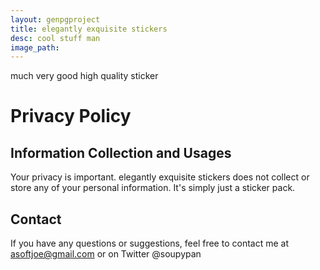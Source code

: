 ```yaml
---
layout: genpgproject
title: elegantly exquisite stickers
desc: cool stuff man
image_path: 
---
```


much very good high quality sticker


<h1> Privacy Policy </h1>



<h2> Information Collection and Usages </h2>

Your privacy is important.
elegantly exquisite stickers does not collect or store any of your personal information. It's simply just a sticker pack.



<h2> Contact </h2>

If you have any questions or suggestions, feel free to contact me at asoftjoe@gmail.com or on Twitter @soupypan
